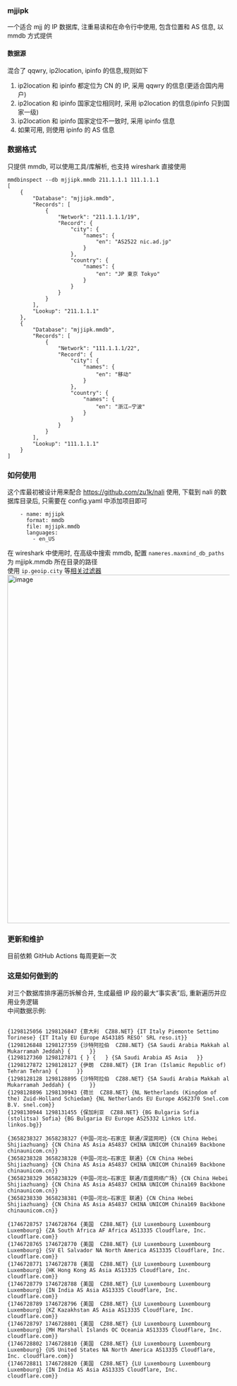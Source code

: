 ### mjjipk
一个适合 mjj 的 IP 数据库, 注重易读和在命令行中使用, 包含位置和 AS 信息, 以 mmdb 方式提供
#### 数据源
混合了 qqwry, ip2location, ipinfo 的信息,规则如下
1. ip2location 和 ipinfo 都定位为 CN 的 IP, 采用 qqwry 的信息(更适合国内用户)
2. ip2location 和 ipinfo 国家定位相同时, 采用 ip2location 的信息(ipinfo 只到国家一级)
3. ip2location 和 ipinfo 国家定位不一致时, 采用 ipinfo 信息
4. 如果可用, 则使用 ipinfo 的 AS 信息

### 数据格式
只提供 mmdb, 可以使用工具/库解析, 也支持 wireshark 直接使用

```
mmdbinspect --db mjjipk.mmdb 211.1.1.1 111.1.1.1
[
    {
        "Database": "mjjipk.mmdb",
        "Records": [
            {
                "Network": "211.1.1.1/19",
                "Record": {
                    "city": {
                        "names": {
                            "en": "AS2522 nic.ad.jp"
                        }
                    },
                    "country": {
                        "names": {
                            "en": "JP 東京 Tokyo"
                        }
                    }
                }
            }
        ],
        "Lookup": "211.1.1.1"
    },
    {
        "Database": "mjjipk.mmdb",
        "Records": [
            {
                "Network": "111.1.1.1/22",
                "Record": {
                    "city": {
                        "names": {
                            "en": "移动"
                        }
                    },
                    "country": {
                        "names": {
                            "en": "浙江–宁波"
                        }
                    }
                }
            }
        ],
        "Lookup": "111.1.1.1"
    }
]
```
### 如何使用
这个库最初被设计用来配合 https://github.com/zu1k/nali 使用, 下载到 nali 的数据库目录后, 只需要在 config.yaml 中添加项目即可
```
    - name: mjjipk
      format: mmdb
      file: mjjipk.mmdb
      languages:
        - en_US
```
在 wireshark 中使用时, 在高级中搜索 mmdb, 配置 `nameres.maxmind_db_paths` 为 mjjipk.mmdb 所在目录的路径  
使用 `ip.geoip.city` 等[相关过滤器](https://www.wireshark.org/docs/dfref/i/ip.html)
<img width="788" alt="image" src="https://github.com/user-attachments/assets/1d3335b2-0183-4b1f-af0d-b3f70d0328f5">


### 更新和维护
目前依赖 GitHub Actions 每周更新一次

### 这是如何做到的

对三个数据库排序遍历拆解合并, 生成最细 IP 段的最大“事实表”后, 重新遍历并应用业务逻辑  
中间数据示例:
```

{1298125056 1298126847 {意大利  CZ88.NET} {IT Italy Piemonte Settimo Torinese} {IT Italy EU Europe AS43185 RESO' SRL reso.it}}
{1298126848 1298127359 {沙特阿拉伯  CZ88.NET} {SA Saudi Arabia Makkah al Mukarramah Jeddah} {      }}
{1298127360 1298127871 { } {   } {SA Saudi Arabia AS Asia   }}
{1298127872 1298128127 {伊朗  CZ88.NET} {IR Iran (Islamic Republic of) Tehran Tehran} {      }}
{1298128128 1298128895 {沙特阿拉伯  CZ88.NET} {SA Saudi Arabia Makkah al Mukarramah Jeddah} {      }}
{1298128896 1298130943 {荷兰  CZ88.NET} {NL Netherlands (Kingdom of the) Zuid-Holland Schiedam} {NL Netherlands EU Europe AS62370 Snel.com B.V. snel.com}}
{1298130944 1298131455 {保加利亚  CZ88.NET} {BG Bulgaria Sofia (stolitsa) Sofia} {BG Bulgaria EU Europe AS25332 Linkos Ltd. linkos.bg}}

{3658238327 3658238327 {中国–河北–石家庄 联通/深蓝网吧} {CN China Hebei Shijiazhuang} {CN China AS Asia AS4837 CHINA UNICOM China169 Backbone chinaunicom.cn}}
{3658238328 3658238328 {中国–河北–石家庄 联通} {CN China Hebei Shijiazhuang} {CN China AS Asia AS4837 CHINA UNICOM China169 Backbone chinaunicom.cn}}
{3658238329 3658238329 {中国–河北–石家庄 联通/百盛网络广场} {CN China Hebei Shijiazhuang} {CN China AS Asia AS4837 CHINA UNICOM China169 Backbone chinaunicom.cn}}
{3658238330 3658238381 {中国–河北–石家庄 联通} {CN China Hebei Shijiazhuang} {CN China AS Asia AS4837 CHINA UNICOM China169 Backbone chinaunicom.cn}}

{1746728757 1746728764 {美国  CZ88.NET} {LU Luxembourg Luxembourg Luxembourg} {ZA South Africa AF Africa AS13335 Cloudflare, Inc. cloudflare.com}}
{1746728765 1746728770 {美国  CZ88.NET} {LU Luxembourg Luxembourg Luxembourg} {SV El Salvador NA North America AS13335 Cloudflare, Inc. cloudflare.com}}
{1746728771 1746728778 {美国  CZ88.NET} {LU Luxembourg Luxembourg Luxembourg} {HK Hong Kong AS Asia AS13335 Cloudflare, Inc. cloudflare.com}}
{1746728779 1746728788 {美国  CZ88.NET} {LU Luxembourg Luxembourg Luxembourg} {IN India AS Asia AS13335 Cloudflare, Inc. cloudflare.com}}
{1746728789 1746728796 {美国  CZ88.NET} {LU Luxembourg Luxembourg Luxembourg} {KZ Kazakhstan AS Asia AS13335 Cloudflare, Inc. cloudflare.com}}
{1746728797 1746728801 {美国  CZ88.NET} {LU Luxembourg Luxembourg Luxembourg} {MH Marshall Islands OC Oceania AS13335 Cloudflare, Inc. cloudflare.com}}
{1746728802 1746728810 {美国  CZ88.NET} {LU Luxembourg Luxembourg Luxembourg} {US United States NA North America AS13335 Cloudflare, Inc. cloudflare.com}}
{1746728811 1746728820 {美国  CZ88.NET} {LU Luxembourg Luxembourg Luxembourg} {IN India AS Asia AS13335 Cloudflare, Inc. cloudflare.com}}
```
